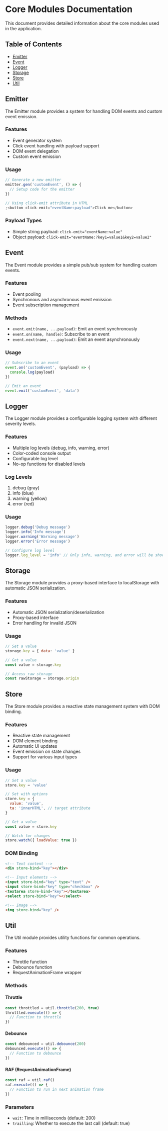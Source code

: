 # Core Modules Documentation

This document provides detailed information about the core modules used in the application.

## Table of Contents

- [Emitter](#emitter)
- [Event](#event)
- [Logger](#logger)
- [Storage](#storage)
- [Store](#store)
- [Util](#util)

## Emitter

The Emitter module provides a system for handling DOM events and custom event emission.

### Features

- Event generator system
- Click event handling with payload support
- DOM event delegation
- Custom event emission

### Usage

```javascript
// Generate a new emitter
emitter.gen('customEvent', () => {
  // Setup code for the emitter
})

// Using click-emit attribute in HTML
;<button click-emit="eventName:payload">Click me</button>
```

### Payload Types

- Simple string payload: `click-emit="eventName:value"`
- Object payload: `click-emit="eventName:?key1=value1&key2=value2"`

## Event

The Event module provides a simple pub/sub system for handling custom events.

### Features

- Event pooling
- Synchronous and asynchronous event emission
- Event subscription management

### Methods

- `event.emit(name, ...payload)`: Emit an event synchronously
- `event.on(name, handle)`: Subscribe to an event
- `event.next(name, ...payload)`: Emit an event asynchronously

### Usage

```javascript
// Subscribe to an event
event.on('customEvent', (payload) => {
  console.log(payload)
})

// Emit an event
event.emit('customEvent', 'data')
```

## Logger

The Logger module provides a configurable logging system with different severity levels.

### Features

- Multiple log levels (debug, info, warning, error)
- Color-coded console output
- Configurable log level
- No-op functions for disabled levels

### Log Levels

1. debug (gray)
2. info (blue)
3. warning (yellow)
4. error (red)

### Usage

```javascript
logger.debug('Debug message')
logger.info('Info message')
logger.warning('Warning message')
logger.error('Error message')

// Configure log level
logger.log_level = 'info' // Only info, warning, and error will be shown
```

## Storage

The Storage module provides a proxy-based interface to localStorage with automatic JSON serialization.

### Features

- Automatic JSON serialization/deserialization
- Proxy-based interface
- Error handling for invalid JSON

### Usage

```javascript
// Set a value
storage.key = { data: 'value' }

// Get a value
const value = storage.key

// Access raw storage
const rawStorage = storage.origin
```

## Store

The Store module provides a reactive state management system with DOM binding.

### Features

- Reactive state management
- DOM element binding
- Automatic UI updates
- Event emission on state changes
- Support for various input types

### Usage

```javascript
// Set a value
store.key = 'value'

// Set with options
store.key = {
  value: 'value',
  ta: 'innerHTML', // target attribute
}

// Get a value
const value = store.key

// Watch for changes
store.watch({ loadValue: true })
```

### DOM Binding

```html
<!-- Text content -->
<div store-bind="key"></div>

<!-- Input elements -->
<input store-bind="key" type="text" />
<input store-bind="key" type="checkbox" />
<textarea store-bind="key"></textarea>
<select store-bind="key"></select>

<!-- Image -->
<img store-bind="key" />
```

## Util

The Util module provides utility functions for common operations.

### Features

- Throttle function
- Debounce function
- RequestAnimationFrame wrapper

### Methods

#### Throttle

```javascript
const throttled = util.throttle(200, true)
throttled.execute(() => {
  // Function to throttle
})
```

#### Debounce

```javascript
const debounced = util.debounce(200)
debounced.execute(() => {
  // Function to debounce
})
```

#### RAF (RequestAnimationFrame)

```javascript
const raf = util.raf()
raf.execute(() => {
  // Function to run in next animation frame
})
```

### Parameters

- `wait`: Time in milliseconds (default: 200)
- `trailling`: Whether to execute the last call (default: true)

